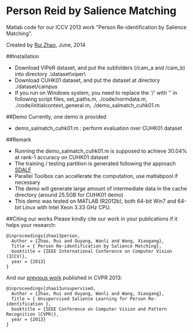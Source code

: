 Person Reid by Salience Matching
=========================

Matlab code for our ICCV 2013 work "Person Re-identification by Salience Matching".  

Created by [Rui Zhao](http://www.ee.cuhk.edu.hk/~rzhao/), June, 2014


##Installation
- Download VIPeR dataset, and put the subfolders (/cam_a and /cam_b) into directory .\dataset\viper\
- Download CUHK01 dataset, and put the dataset at directory ./dataset/campus
- If you run on Windows system, you need to replace the '/' with '\' in following script files, set_paths.m, ./code/normdata.m, ./code/initialcontext_general.m, ./demo_salmatch_cuhk01.m

##Demo
Currently, one demo is provided

- demo_salmatch_cuhk01.m : perform evaluation over CUHK01 dataset

##Remark
- Running the demo_salmatch_cuhk01.m is supposed to achieve 30.04% at rank-1 accuracy on CUHK01 dataset
- The training / testing partition is generated following the approach [SDALF](http://www.lorisbazzani.info/code-datasets/sdalf-descriptor/) 
- Parallel Toolbox can accellerate the computation, use matlabpool if necessary
- The demo will generate large amount of intermediate data in the cache directory (around 25.5GB for CUHK01 demo)
- This demo was tested on MATLAB (R2012b), both 64-bit Win7 and 64-bit Linux with Intel Xeon 3.33 GHz CPU.

##Citing our works
Please kindly cite our work in your publications if it helps your research:
    
    @inproceedings{zhao13person,
      Author = {Zhao, Rui and Ouyang, Wanli and Wang, Xiaogang},
      Title = { Person Re-identification by Salience Matching},
      booktitle = {IEEE International Conference on Computer Vision (ICCV)},
 	  year = {2013}
    }

And our [previous work](https://github.com/Robert0812/salience_reid) published in CVPR 2013:

    @inproceedings{zhao13unsupervised,
      Author = {Zhao, Rui and Ouyang, Wanli and Wang, Xiaogang},
      Title = { Unsupervised Salience Learning for Person Re-identification },
      booktitle = {IEEE Conference on Computer Vision and Pattern Recognition (CVPR)},
	  year = {2013}
    }

<!-- - Rui Zhao, Wanli Ouyang, and Xiaogang Wang. Person Re-identification by Salience Matching. In ICCV 2013.
- Rui Zhao, Wanli OUyang, and Xiaogang Wang. Unsupervised Salience Learning for Person Re-identification. In CVPR 2013. -->
